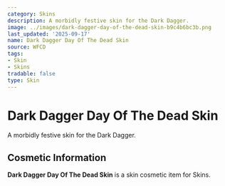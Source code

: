 ```yaml
---
category: Skins
description: A morbidly festive skin for the Dark Dagger.
image: ../images/dark-dagger-day-of-the-dead-skin-b9c4b6bc3b.png
last_updated: '2025-09-17'
name: Dark Dagger Day Of The Dead Skin
source: WFCD
tags:
- Skin
- Skins
tradable: false
type: Skin
---
```


# Dark Dagger Day Of The Dead Skin

A morbidly festive skin for the Dark Dagger.

## Cosmetic Information

**Dark Dagger Day Of The Dead Skin** is a skin cosmetic item for Skins.

